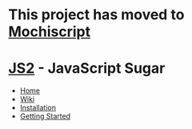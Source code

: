This project has moved to [Mochiscript](https://github.com/jeffsu/mochiscript)
==============================================================================

[JS2](http://jeffsu.github.com/js2) - JavaScript Sugar
======================================================================
  * [Home](http://jeffsu.github.com/js2)
  * [Wiki](http://github.com/jeffsu/js2/wiki)
  * [Installation](http://github.com/jeffsu/js2/wiki/Installation)
  * [Getting Started](http://github.com/jeffsu/js2/wiki/Getting-Started)

